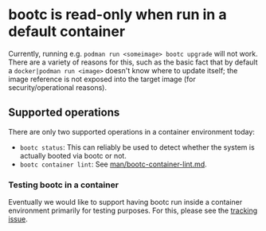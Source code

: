 # bootc is read-only when run in a default container

Currently, running e.g. `podman run <someimage> bootc upgrade` will not work.
There are a variety of reasons for this, such as the basic fact that by
default a `docker|podman run <image>` doesn't know where to update itself;
the image reference is not exposed into the target image (for security/operational
reasons).

## Supported operations

There are only two supported operations in a container environment today:

- `bootc status`: This can reliably be used to detect whether the system is
  actually booted via bootc or not.
- `bootc container lint`: See [man/bootc-container-lint.md](man/bootc-container-lint.md).

### Testing bootc in a container

Eventually we would like to support having bootc run inside a container environment
primarily for testing purposes. For this, please see the [tracking issue](https://github.com/bootc-dev/bootc/issues/400).
